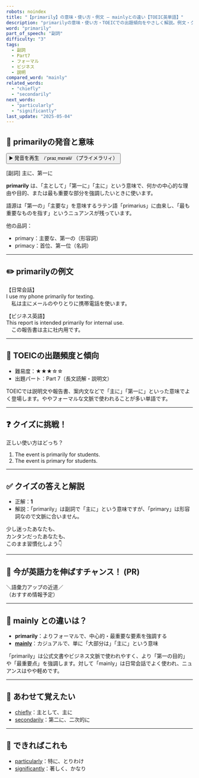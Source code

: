 ```yaml
---
robots: noindex
title: "【primarily】の意味・使い方・例文 ― mainlyとの違い【TOEIC英単語】"
description: "primarilyの意味・使い方・TOEICでの出題傾向をやさしく解説。例文・クイズ付きでmainlyとの違いもわかりやすく学べます。"
word: "primarily"
part_of_speech: "副詞"
difficulty: "3"
tags:
  - 副詞
  - Part7
  - フォーマル
  - ビジネス
  - 説明
compared_word: "mainly"
related_words:
  - "chiefly"
  - "secondarily"
next_words:
  - "particularly"
  - "significantly"
last_update: "2025-05-04"
---
```


## 🔰 primarilyの発音と意味

<button class="play-audio" onclick="playTTS('primarily')">
  <span class="play-audio-main">
    ▶️ 発音を再生　/ˈpraɪˌmɛrəli/
  </span>
  <span class="play-audio-sub">
    （プライメラリィ）
  </span>
</button>

[副詞] 主に、第一に

**primarily** は、「主として」「第一に」「主に」という意味で、何かの中心的な理由や目的、または最も重要な部分を強調したいときに使います。

語源は「第一の」「主要な」を意味するラテン語「primarius」に由来し、「最も重要なものを指す」というニュアンスが残っています。

他の品詞：  
- primary：主要な、第一の（形容詞）
- primacy：首位、第一位（名詞）

---

## ✏️ primarilyの例文

【日常会話】  
I use my phone primarily for texting.  
　私は主にメールのやりとりに携帯電話を使います。

【ビジネス英語】  
This report is intended primarily for internal use.  
　この報告書は主に社内用です。

---

## 🎯 TOEICの出題頻度と傾向

- 難易度：★★★☆☆
- 出題パート：Part 7（長文読解・説明文）

TOEICでは説明文や報告書、案内文などで「主に」「第一に」といった意味でよく登場します。ややフォーマルな文脈で使われることが多い単語です。

---

## ❓ クイズに挑戦！

正しい使い方はどっち？

1. The event is primarily for students.  
2. The event is primary for students.

---

## ✅ クイズの答えと解説

- 正解：**1**
- 解説：「primarily」は副詞で「主に」という意味ですが、「primary」は形容詞なので文脈に合いません。

少し迷ったあなたも、  
カンタンだったあなたも、  
このまま習慣化しよう👇️

---

## 🚀 今が英語力を伸ばすチャンス！ (PR)

<div class="info-center">
＼語彙力アップの近道／<br>  
（おすすめ情報予定）
</div>

---

## 🤔  mainly との違いは？

- **primarily**：よりフォーマルで、中心的・最重要な要素を強調する
- **[mainly](/word/mainly/)**：カジュアルで、単に「大部分は」「主に」という意味

「primarily」は公式文書やビジネス文脈で使われやすく、より「第一の目的」や「最重要点」を強調します。対して「mainly」は日常会話でよく使われ、ニュアンスはやや軽めです。

---

## 🧩 あわせて覚えたい

- [chiefly](/word/chiefly/)：主として、主に
- [secondarily](/word/secondarily/)：第二に、二次的に

---

## 📖 できればこれも

- [particularly](/word/particularly/)：特に、とりわけ
- [significantly](/word/significantly/)：著しく、かなり

<!-- cvid: aid29_bid48 -->
